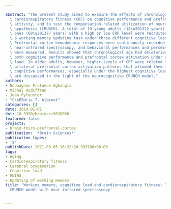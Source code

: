 ---
abstract: "The present study aimed to examine the effects of chronological age and\
  \ cardiorespiratory fitness (CRF) on cognitive performance and prefrontal cortex\
  \ activity, and to test the compensation-related utilization of neural circuits\
  \ hypothesis (CRUNCH). A total of 19 young adults (18\u201322 years) and 37 older\
  \ ones (60\u201377 years) with a high or low CRF level were recruited to perform\
  \ a working memory updating task under three different cognitive load conditions.\
  \ Prefrontal cortex hemodynamic responses were continuously recorded using functional\
  \ near-infrared spectroscopy, and behavioral performances and perceived difficulty\
  \ were measured. Results showed that chronological age had deleterious effects on\
  \ both cognitive performance and prefrontal cortex activation under a higher cognitive\
  \ load. In older adults, however, higher levels of CRF were related to increased\
  \ bilateral prefrontal cortex activation patterns that allowed them to sustain better\
  \ cognitive performances, especially under the highest cognitive load. These results\
  \ are discussed in the light of the neurocognitive CRUNCH model."
authors:
- Nounagnon Frutueux Agbangla
- Michel Audiffren
- Jean Pylouster
- "C\xE9dric T. Albinet"
categories: []
date: 2019-01-01
doi: 10.3390/brainsci9020038
featured: false
projects:
- brain-fnirs-prefrontal-cortex
publication: '*Brain Sciences*'
publication_types:
- '2'
publishDate: 2021-03-05 16:32:20.903766+00:00
tags:
- Aging
- Cardiorespiratory fitness
- Cerebral oxygenation
- Cognitive load
- FNIRS
- Updating of working memory
title: 'Working memory, cognitive load and cardiorespiratory fitness: Testing the
  CRUNCH model with near-infrared spectroscopy'

---
